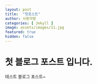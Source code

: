 ```yaml
---
layout: post
title:  "첫포스트"
author: 사용자명
categories: [ Jekyll ]
image: assets/images/11.jpg
featured: true
hidden: false
---
```


# 첫 블로그 포스트 입니다.

테스트 블로그 포스트~